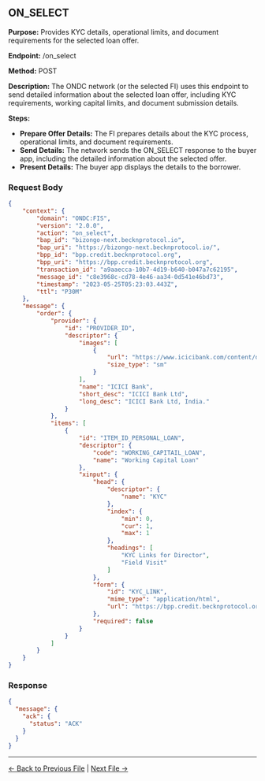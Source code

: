 ## ON_SELECT

**Purpose:** Provides KYC details, operational limits, and document requirements for the selected loan offer.

**Endpoint:** /on_select

**Method:** POST

**Description:** The ONDC network (or the selected FI) uses this endpoint to send detailed information about the selected loan offer, including KYC requirements, working capital limits, and document submission details.

**Steps:**
  - **Prepare Offer Details:** The FI prepares details about the KYC process, operational limits, and document requirements.
  - **Send Details:** The network sends the ON_SELECT response to the buyer app, including the detailed information about the selected offer.
  - **Present Details:** The buyer app displays the details to the borrower.



### Request Body

``` json
{
    "context": {
        "domain": "ONDC:FIS",
        "version": "2.0.0",
        "action": "on_select",
        "bap_id": "bizongo-next.becknprotocol.io",
        "bap_uri": "https://bizongo-next.becknprotocol.io/",
        "bpp_id": "bpp.credit.becknprotocol.org",
        "bpp_uri": "https://bpp.credit.becknprotocol.org",
        "transaction_id": "a9aaecca-10b7-4d19-b640-b047a7c62195",
        "message_id": "c8e3968c-cd78-4e46-aa34-0d541e46bd73",
        "timestamp": "2023-05-25T05:23:03.443Z",
        "ttl": "P30M"
    },
    "message": {
        "order": {
            "provider": {
                "id": "PROVIDER_ID",
                "descriptor": {
                    "images": [
                        {
                            "url": "https://www.icicibank.com/content/dam/icicibank/india/assets/images/header/logo.png",
                            "size_type": "sm"
                        }
                    ],
                    "name": "ICICI Bank",
                    "short_desc": "ICICI Bank Ltd",
                    "long_desc": "ICICI Bank Ltd, India."
                }
            },
            "items": [
                {
                    "id": "ITEM_ID_PERSONAL_LOAN",
                    "descriptor": {
                        "code": "WORKING_CAPITAIL_LOAN",
                        "name": "Working Capital Loan"
                    },
                    "xinput": {
                        "head": {
                            "descriptor": {
                                "name": "KYC"
                            },
                            "index": {
                                "min": 0,
                                "cur": 1,
                                "max": 1
                            },
                            "headings": [
                                "KYC Links for Director",
                                "Field Visit"
                            ]
                        },
                        "form": {
                            "id": "KYC_LINK",
                            "mime_type": "application/html",
                            "url": "https://bpp.credit.becknprotocol.org/loans-kyc/xinput/form/EXCEPTIONAL_DOCUMENTS_FORM"
                        },
                        "required": false
                    }
                }
            ]
        }
    }
}
```

### Response

```json
{
  "message": {
    "ack": {
      "status": "ACK"
    }
  }
}
```


---

<p align="center">

[← Back to Previous File](select.md) | [Next File →](init.md)

</p>

